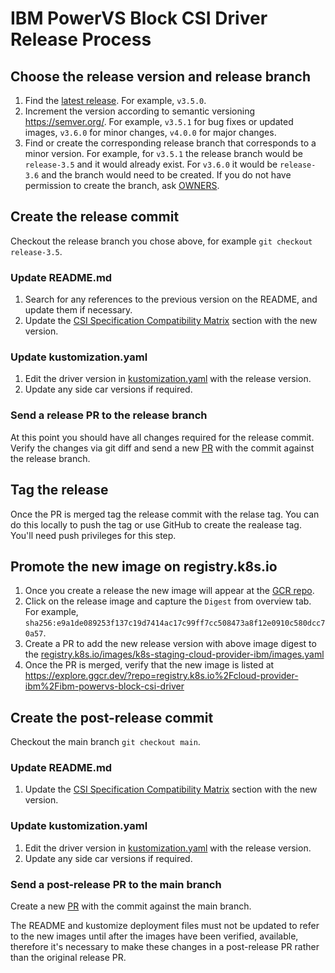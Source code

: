 # IBM PowerVS Block CSI Driver Release Process

## Choose the release version and release branch

1. Find the [latest release](https://github.com/kubernetes-sigs/ibm-powervs-block-csi-driver/releases/latest). For example, `v3.5.0`.
1. Increment the version according to semantic versioning https://semver.org/. For example, `v3.5.1` for bug fixes or updated images, `v3.6.0` for minor changes, `v4.0.0` for major changes.
1. Find or create the corresponding release branch that corresponds to a minor version. For example, for `v3.5.1` the release branch would be `release-3.5` and it would already exist. For `v3.6.0` it would be `release-3.6` and the branch would need to be created. If you do not have permission to create the branch, ask [OWNERS](OWNERS).

## Create the release commit

Checkout the release branch you chose above, for example `git checkout release-3.5`.

### Update README.md

1. Search for any references to the previous version on the README, and update them if necessary.
1. Update the [CSI Specification Compatibility Matrix](https://github.com/kubernetes-sigs/ibm-powervs-block-csi-driver#csi-specification-compatibility-matrix) section with the new version.

### Update kustomization.yaml

1. Edit the driver version in [kustomization.yaml](https://github.com/kubernetes-sigs/ibm-powervs-block-csi-driver/blob/main/deploy/kubernetes/overlays/stable/kustomization.yaml) with the release version.
1. Update any side car versions if required.

### Send a release PR to the release branch

At this point you should have all changes required for the release commit. Verify the changes via git diff and send a new [PR](https://github.com/kubernetes-sigs/ibm-powervs-block-csi-driver/pulls) with the commit against the release branch.


## Tag the release

Once the PR is merged tag the release commit with the relase tag. You can do this locally to push the tag or use GitHub to create the realease tag. You'll need push privileges for this step.

## Promote the new image on registry.k8s.io

1. Once you create a release the new image will appear at the [GCR repo](https://console.cloud.google.com/gcr/images/k8s-staging-cloud-provider-ibm/global/ibm-powervs-block-csi-driver).
1. Click on the release image and capture the `Digest` from overview tab. For example, `sha256:e9a1de089253f137c19d7414ac17c99ff7cc508473a8f12e0910c580dcc70a57`.
1. Create a PR to add the new release version with above image digest to the [registry.k8s.io/images/k8s-staging-cloud-provider-ibm/images.yaml](https://github.com/kubernetes/k8s.io/blob/main/registry.k8s.io/images/k8s-staging-cloud-provider-ibm/images.yaml)
1. Once the PR is merged, verify that the new image is listed at https://explore.ggcr.dev/?repo=registry.k8s.io%2Fcloud-provider-ibm%2Fibm-powervs-block-csi-driver


## Create the post-release commit

Checkout the main branch `git checkout main`.

### Update README.md

1. Update the [CSI Specification Compatibility Matrix](https://github.com/kubernetes-sigs/ibm-powervs-block-csi-driver#csi-specification-compatibility-matrix) section with the new version.

### Update kustomization.yaml

1. Edit the driver version in [kustomization.yaml](https://github.com/kubernetes-sigs/ibm-powervs-block-csi-driver/blob/main/deploy/kubernetes/overlays/stable/kustomization.yaml) with the release version.
1. Update any side car versions if required.

### Send a post-release PR to the main branch

Create a new [PR](https://github.com/kubernetes-sigs/ibm-powervs-block-csi-driver/pulls) with the commit against the main branch.

The README and kustomize deployment files must not be updated to refer to the new images until after the images have been verified, available, therefore it's necessary to make these changes in a post-release PR rather than the original release PR.

